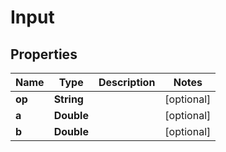 
# Input

## Properties
Name | Type | Description | Notes
------------ | ------------- | ------------- | -------------
**op** | **String** |  |  [optional]
**a** | **Double** |  |  [optional]
**b** | **Double** |  |  [optional]



